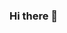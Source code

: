 ### Hi there 👋

<!--
**YOGDEV/YOGDEV** is a ✨ _special_ ✨ repository because its `README.md` (this file) appears on your GitHub profile.

Here are some ideas to get you started:

- 🔭 I’m currently working on my courses
- 🌱 I’m currently learning javascrpit
- 👯 I’m looking to collaborate on ...
- 🤔 I’m looking for help with ...
- 💬 Ask me about ...
- 📫 How to reach me: on Instagram/https://www.instagram.com/yashyadav7000/?hl=en
- 😄 Pronouns: Bhola
- ⚡ Fun fact: ...
-->
